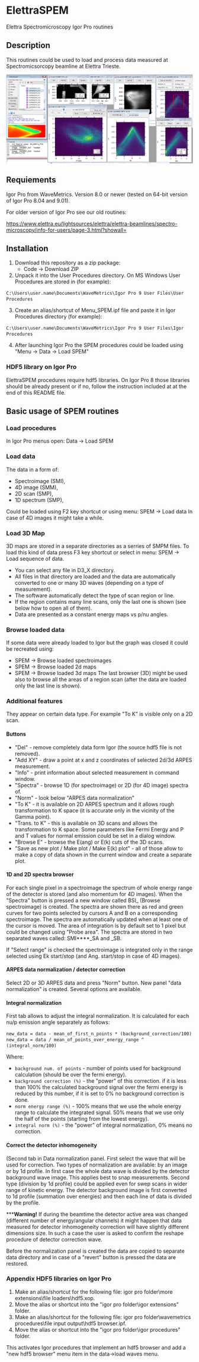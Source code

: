 # ElettraSPEM
Elettra Spectromicroscopy Igor Pro routines

## Description
This routines could be used to load and process data measured at Spectromicsorcopy beamline at Elettra Trieste.

![screenshot](/README_Screenshot.png)

## Requiements
Igor Pro from WaveMetrics. Version 8.0 or newer (tested on 64-bit version of Igor Pro 8.04 and 9.01).

For older version of Igor Pro see our old routines: 

https://www.elettra.eu/lightsources/elettra/elettra-beamlines/spectro-microscopy/info-for-users/page-3.html?showall=

## Installation

1. Download this repository as a zip package:
    - Code -> Download ZIP
2. Unpack it into the User Procedures directory.
On MS Windows User Procedures are stored in (for example): 
```
C:\Users\user.name\Documents\WaveMetrics\Igor Pro 9 User Files\User Procedures
```
3. Create an alias/shortcut of Menu_SPEM.ipf file and paste it in Igor Procedures directory (for example):
```
C:\Users\user.name\Documents\WaveMetrics\Igor Pro 9 User Files\Igor Procedures
```
4. After launching Igor Pro the SPEM procedures could be loaded using "Menu -> Data -> Load SPEM"

### HDF5 library on Igor Pro
ElettraSPEM procedures require hdf5 libraries. On Igor Pro 8 those libraries should be already present or if no, follow the instruction included at at the end of this README file.

## Basic usage of SPEM routines

### Load procedures
In Igor Pro menus open: Data -> Load SPEM

### Load data
The data in a form of:
- Spectroimage (SMI),
- 4D image (SMM),
- 2D scan (SMP),
- 1D spectrum (SMP),

Could be loaded using F2 key shortcut or using menu: SPEM -> Load data
In case of 4D images it might take a while.

### Load 3D Map
3D maps are stored in a separate directories as a serries of SMPM files. 
To load this kind of data press F3 key shortcut or select in menu: SPEM -> Load sequence of data.

- You can select any file in D3_X directory.
- All files in that directory are loaded and the data are automatically converted to one or many 3D waves (depending on a type of measurement).
- The software automatically detect the type of scan region or line.
- If the region contains many line scans, only the last one is shown (see below how to open all of them).
- Data are presented as a constant energy maps vs p/nu angles.

### Browse loaded data
If some data were already loaded to Igor but the graph was closed it could be recreated using:
- SPEM -> Browse loaded spectroimages
- SPEM -> Browse loaded 2d maps
- SPEM -> Browse loaded 3d maps
The last browser (3D) might be used also to browse all the areas of a region scan (after the data are loaded only the last line is shown). 

### Additional features
They appear on certain data type. For example "To K" is visible only on a 2D scan.

#### Buttons
- "Del" - remove completely data form Igor (the source hdf5 file is not removed).
- "Add XY" - draw a point at x and z coordinates of selected 2d/3d ARPES measurement.
- "Info" - print information about selected measurement in command window.
- "Spectra" - browse 1D (for spectroimage) or 2D (for 4D image) spectra of.
- "Norm" - look below "ARPES data normalization"
- "To K" - it is available on 2D ARPES spectrum and it allows rough transformation to K space (it is accurate only in the vicinity of the Gamma point).
- "Trans. to K" - this is available on 3D scans and allows the transformation to K space. Some parameters like Fermi Energy and P and T values for normal emission could be set in a dialog window.
- "Browse E" - browse the E(ang) or E(k) cuts of the 3D scans.
- "Save as new plot / Make plot / Make E(k) plot" - all of those allow to make a copy of data shown in the current window and create a separate plot.

#### 1D and 2D spectra browser
For each single pixel in a spectroimage the spectrum of whole energy range of the detector is stored (and also momentum for 4D images). When the "Spectra" button is pressed a new window called BSI_ (Browse spectroimage) is created. The spectra are shown there as red and green curves for two points selected by cursors A and B on a corresponding spectroimage. The spectra are automatically updated when at least one of the cursor is moved. The area of integration is by default set to 1 pixel but could be changed using "Probe area". The spectra are stored in two separated waves called: SMI****_SA and _SB.

If "Select range" is checked the spectroimage is integrated only in the range selected using Ek start/stop (and Ang. start/stop in case of 4D images).


#### ARPES data normalization / detector correction
Select 2D or 3D ARPES data and press "Norm" button. New panel "data normalization" is created. Several options are available.

#### Integral normalization
First tab allows to adjust the integral normalization. 
It is calculated for each nu/p emission angle separately as follows:

```
new_data = data - mean_of_first_n_points * (background_correction/100)
new_data = data / mean_of_points_over_energy_range ^ (integral_norm/100)
```
Where:
- `background num. of points` - number of points used for background calculation (should be over the fermi energy).
- `background correction (%)` - the "power" of this correction. if it is less than 100% the calculated background signal over the fermi energy is reduced by this number, if it is set to 0% no background correction is done.
- `norm energy range (%)` - 100% means that we use the whole energy range to calculate the integrated signal. 50% means that we use only the half of the points (starting from the lowest energy). 
- `integral norm (%)` - the "power" of integral normalization, 0% means no correction.


#### Correct the detector inhomogeneity
(Second tab in Data normalization panel.
First select the wave that will be used for correction. Two types of normalization are available: by an image or by 1d profile.
In first case the whole data wave is divided by the detector background wave image. This applies best to snap measurements.
Second type (division by 1d profile) could be applied even for swep scans in wider range of kinetic energy. The detector background image is first converted to 1d profile (summation over energies) and then each line of data is divided by the profile.

*****Warning!**
If during the beamtime the detector active area was changed (different number of energy/angular channels) it might happen that data measured for detector inhomogeneity correction will have slightly different dimensions size. In such a case the user is asked to confirm the reshape procedure of detector correction wave.

Before the normalization panel is created the data are copied to separate data directory and in case of a "revert" button is pressed the data are restored.


### Appendix HDF5 libraries on Igor Pro
1. Make an alias/shortcut for the following file: igor pro folder\more extensions\file loaders\hdf5.xop. 
2. Move the alias or shortcut into the "igor pro folder\igor extensions" folder.
3. Make an alias/shortcut for the following file: igor pro folder\wavemetrics procedures\file input output\hdf5 browser.ipf. 
4. Move the alias or shortcut into the "igor pro folder\igor procedures" folder. 

This activates Igor procedures that implement an hdf5 browser and add a "new hdf5 browser" menu item in the data->load waves menu.

